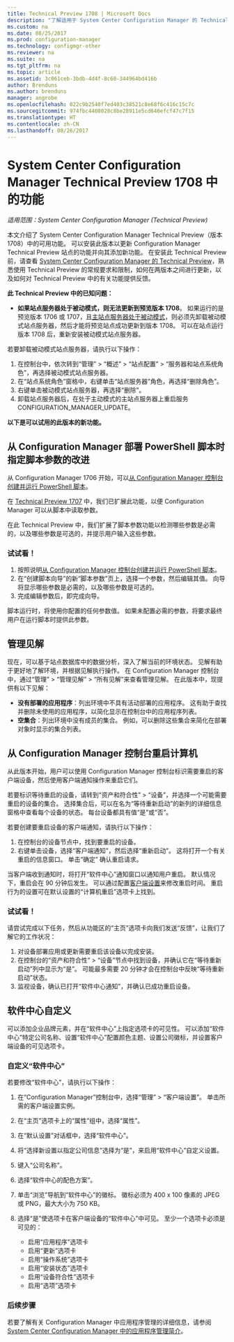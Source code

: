 ```yaml
---
title: Technical Preview 1708 | Microsoft Docs
description: "了解适用于 System Center Configuration Manager 的 Technical Preview 版本 1708 中的可用功能。"
ms.custom: na
ms.date: 08/25/2017
ms.prod: configuration-manager
ms.technology: configmgr-other
ms.reviewer: na
ms.suite: na
ms.tgt_pltfrm: na
ms.topic: article
ms.assetid: 3c061ceb-3bdb-4d4f-8c60-344964bd416b
author: Brenduns
ms.author: brenduns
manager: angrobe
ms.openlocfilehash: 022c9b2540f7ed403c38521c8e68f6c416c15c7c
ms.sourcegitcommit: 974fbc4408028c8be28911e5cd646efcf47c7f15
ms.translationtype: HT
ms.contentlocale: zh-CN
ms.lasthandoff: 08/26/2017
---
```

# <a name="capabilities-in-technical-preview-1708-for-system-center-configuration-manager"></a>System Center Configuration Manager Technical Preview 1708 中的功能

*适用范围：System Center Configuration Manager (Technical Preview)*

本文介绍了 System Center Configuration Manager Technical Preview（版本 1708）中的可用功能。 可以安装此版本以更新 Configuration Manager Technical Preview 站点的功能并向其添加新功能。 在安装此 Technical Preview 前，请查看 [System Center Configuration Manager 的 Technical Preview](../../core/get-started/technical-preview.md)，熟悉使用 Technical Preview 的常规要求和限制，如何在两版本之间进行更新，以及如何对 Technical Preview 中的有关功能提供反馈。     


<!--  Known Issues Template   
**Known Issues in this Technical Preview:**
-   **Issue Name**. Details
    Workaround details.
-->
**此 Technical Preview 中的已知问题：**
-   **如果站点服务器处于被动模式，则无法更新到预览版本 1708**。 如果运行的是预览版本 1706 或 1707，且[主站点服务器处于被动模式](/sccm/core/get-started/capabilities-in-technical-preview-1706#site-server-role-high-availability)，则必须先卸载被动模式站点服务器，然后才能将预览站点成功更新到版本 1708。 可以在站点运行版本 1708 后，重新安装被动模式站点服务器。

  若要卸载被动模式站点服务器，请执行以下操作：
  1. 在控制台中，依次转到“管理” > “概述” > “站点配置” > “服务器和站点系统角色”，再选择被动模式站点服务器。
  2. 在“站点系统角色”窗格中，右键单击“站点服务器”角色，再选择“删除角色”。
  3. 右键单击被动模式站点服务器，再选择“删除”。
  4. 卸载站点服务器后，在处于主动模式的主站点服务器上重启服务 CONFIGURATION_MANAGER_UPDATE。




**以下是可以试用的此版本的新功能。**  

<!--  Rough Section Template
##  FEATURE

### Procedure 1
### Try it out!  
 Try to complete the following tasks and then send us **Feedback** from the **Home** tab of the Ribbon to let us know how it worked:
 -  Task 1
 -  Task 2              
-->

## <a name="improvements-for-specifying-script-parameters-when-you-deploy-powershell-scripts-from-configuration-manager"></a>从 Configuration Manager 部署 PowerShell 脚本时指定脚本参数的改进
<!-- 1236459 -->

从 Configuration Manager 1706 开始，可以[从 Configuration Manager 控制台创建并运行 PowerShell 脚本](/sccm/apps/deploy-use/create-deploy-scripts)。

在 [Technical Preview 1707](/sccm/core/get-started/capabilities-in-technical-preview-1707#add-parameters-when-you-deploy-powershell-scripts-from-configuration-manager) 中，我们已扩展此功能，以便 Configuration Manager 可以从脚本中读取参数。

在此 Technical Preview 中，我们扩展了脚本参数功能以检测哪些参数是必需的，以及哪些参数是可选的，并提示用户输入这些参数。

### <a name="try-it-out"></a>试试看！

1. 按照说明[从 Configuration Manager 控制台创建并运行 PowerShell 脚本](/sccm/apps/deploy-use/create-deploy-scripts)。
2. 在“创建脚本向导”的新“脚本参数”页上，选择一个参数，然后编辑其值。
向导将显示哪些参数是必需的，以及哪些参数是可选的。
4. 完成编辑参数后，即完成向导。

脚本运行时，将使用你配置的任何参数值。 如果未配置必需的参数，将要求最终用户在运行脚本时提供此参数。

## <a name="management-insights"></a>管理见解
<!-- 1353967 -->
现在，可以基于站点数据库中的数据分析，深入了解当前的环境状态。 见解有助于更好地了解环境，并根据见解执行操作。 在 Configuration Manager 控制台中，通过“管理” > “管理见解” > “所有见解”来查看管理见解。 在此版本中，现提供有以下见解：

- **没有部署的应用程序**：列出环境中不具有活动部署的应用程序。 这有助于查找并删除未使用的应用程序，以简化显示在控制台中的应用程序列表。
- **空集合**：列出环境中没有成员的集合。 例如，可以删除这些集合来简化在部署对象时显示的集合列表。


## <a name="restart-computers-from-the-configuration-manager-console"></a>从 Configuration Manager 控制台重启计算机   
<!-- 1356283 -->
从此版本开始，用户可以使用 Configuration Manager 控制台标识需要重启的客户端设备，然后使用客户端通知操作来重启它们。

若要标识等待重启的设备，请转到“资产和符合性” > “设备”，并选择一个可能需要重启的设备的集合。 选择集合后，可以在名为“等待重新启动”的新列的详细信息窗格中查看每个设备的状态。 每台设备都具有值“是”或“否”。

若要创建要重启设备的客户端通知，请执行以下操作：
1.  在控制台的设备节点中，找到要重启的设备。
2.  右键单击设备，选择“客户端通知”，然后选择“重新启动”。 这将打开一个有关重启的信息窗口。 单击“确定” 确认重启请求。

当客户端收到通知时，将打开“软件中心”通知窗口以通知用户重启。 默认情况下，重启会在 90 分钟后发生。 可以通过配置[客户端设置](/sccm/core/clients/deploy/configure-client-settings)来修改重启时间。 重启行为的设置可在默认设置的“计算机重启”[](/sccm/core/clients/deploy/about-client-settings#computer-restart)选项卡上找到。


### <a name="try-it-out"></a>试试看！
请尝试完成以下任务，然后从功能区的“主页”选项卡向我们发送“反馈”，让我们了解它的工作状况：
1.  对设备部署应用或更新需要重启该设备以完成安装。
2.  在控制台的“资产和符合性” > “设备”节点中找到设备，并确认它在“等待重新启动”列中显示为“是”。 可能最多需要 20 分钟才会在控制台中反映“等待重新启动”状态。
3.  监视设备，确认已打开“软件中心通知”，并确认已成功重启设备。


## <a name="software-center-customization"></a>软件中心自定义
<!-- 1351224 -->
可以添加企业品牌元素，并在“软件中心”上指定选项卡的可见性。 可以添加“软件中心”特定公司名称、设置“软件中心”配置颜色主题、设置公司徽标，并设置客户端设备的可见选项卡。

### <a name="customize-software-center"></a>自定义“软件中心”

若要修改“软件中心”，请执行以下操作：

1. 在“Configuration Manager”控制台中，选择“管理” > “客户端设置”。 单击所需的客户端设置实例。
2. 在“主页”选项卡上的“属性”组中，选择“属性”。
3. 在“默认设置”对话框中，选择“软件中心”。
4. 将“选择新设置以指定公司信息”选择为“是”，来启用“软件中心”自定义设置。
5. 键入“公司名称”。
6. 选择“软件中心的配色方案”。
7. 单击“浏览”导航到“软件中心”的徽标。 徽标必须为 400 x 100 像素的 JPEG 或 PNG，最大大小为 750 KB。
8. 选择“是”使选项卡在客户端设备的“软件中心”中可见。 至少一个选项卡必须是可见的：

    -  启用“应用程序”选项卡
    -  启用“更新”选项卡
    -  启用“操作系统”选项卡
    -  启用“安装状态”选项卡
    -  启用“设备符合性”选项卡
    -  启用“选项”选项卡

### <a name="next-steps"></a>后续步骤

若要了解有关 Configuration Manager 中应用程序管理的详细信息，请参阅 [System Center Configuration Manager 中的应用程序管理简介](\sccm\apps\understand\introduction-to-application-management)。

